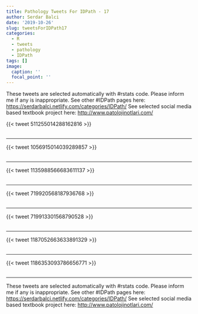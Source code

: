 ```yaml
---
title: Pathology Tweets For IDPath - 17
author: Serdar Balci
date: '2019-10-26'
slug: tweetsForIDPath17
categories:
  - R
  - tweets
  - pathology
  - IDPath
tags: []
image:
  caption: ''
  focal_point: ''
---
```



These tweets are selected automatically with #rstats code. Please inform me if any is inappropriate.
See other #IDPath pages here: https://serdarbalci.netlify.com/categories/IDPath/ 
See selected social media based textbook project here: http://www.patolojinotlari.com/

{{< tweet 511255014288162816 >}}
<br>
<br>
<hr>
{{< tweet 1056915014039289857 >}}
<br>
<br>
<hr>
{{< tweet 1135988566683611137 >}}
<br>
<br>
<hr>
{{< tweet 719920568187936768 >}}
<br>
<br>
<hr>
{{< tweet 719913301568790528 >}}
<br>
<br>
<hr>
{{< tweet 1187052663633891329 >}}
<br>
<br>
<hr>
{{< tweet 1186353093786656771 >}}
<br>
<br>
<hr>


These tweets are selected automatically with #rstats code. Please inform me if any is inappropriate.
See other #IDPath pages here: https://serdarbalci.netlify.com/categories/IDPath/ 
See selected social media based textbook project here: http://www.patolojinotlari.com/
